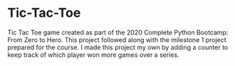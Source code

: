 # Tic-Tac-Toe
Tic Tac Toe game created as part of the 2020 Complete Python Bootcamp: From Zero to Hero. 
This project followed along with the milestone 1 project prepared for the course. 
I made this project my own by adding a counter to keep track of which player won more games over a series. 
